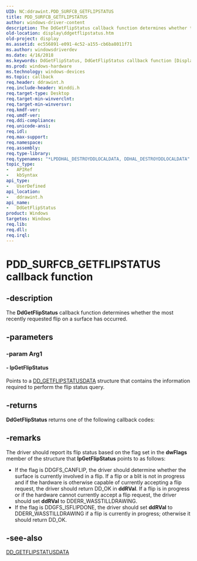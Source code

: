 ```yaml
---
UID: NC:ddrawint.PDD_SURFCB_GETFLIPSTATUS
title: PDD_SURFCB_GETFLIPSTATUS
author: windows-driver-content
description: The DdGetFlipStatus callback function determines whether the most recently requested flip on a surface has occurred.
old-location: display\ddgetflipstatus.htm
old-project: display
ms.assetid: ec556891-e091-4c52-a155-cb6ba8011f71
ms.author: windowsdriverdev
ms.date: 4/16/2018
ms.keywords: DdGetFlipStatus, DdGetFlipStatus callback function [Display Devices], PDD_SURFCB_GETFLIPSTATUS, PDD_SURFCB_GETFLIPSTATUS callback, ddfncs_129ef755-b85d-4f99-b62b-87124364c283.xml, ddrawint/DdGetFlipStatus, display.ddgetflipstatus
ms.prod: windows-hardware
ms.technology: windows-devices
ms.topic: callback
req.header: ddrawint.h
req.include-header: Winddi.h
req.target-type: Desktop
req.target-min-winverclnt: 
req.target-min-winversvr: 
req.kmdf-ver: 
req.umdf-ver: 
req.ddi-compliance: 
req.unicode-ansi: 
req.idl: 
req.max-support: 
req.namespace: 
req.assembly: 
req.type-library: 
req.typenames: "*LPDDHAL_DESTROYDDLOCALDATA, DDHAL_DESTROYDDLOCALDATA"
topic_type:
-	APIRef
-	kbSyntax
api_type:
-	UserDefined
api_location:
-	ddrawint.h
api_name:
-	DdGetFlipStatus
product: Windows
targetos: Windows
req.lib: 
req.dll: 
req.irql: 
---
```


# PDD_SURFCB_GETFLIPSTATUS callback function


## -description


The <b>DdGetFlipStatus</b> callback function determines whether the most recently requested flip on a surface has occurred.


## -parameters




### -param Arg1








#### - lpGetFlipStatus

Points to a <a href="https://msdn.microsoft.com/library/windows/hardware/ff551564">DD_GETFLIPSTATUSDATA</a> structure that contains the information required to perform the flip status query.


## -returns



<b>DdGetFlipStatus</b> returns one of the following callback codes:




## -remarks



The driver should report its flip status based on the flag set in the <b>dwFlags</b> member of the structure that <b>lpGetFlipStatus</b> points to as follows:

<ul>
<li>
If the flag is DDGFS_CANFLIP, the driver should determine whether the surface is currently involved in a flip. If a flip or a blit is not in progress and if the hardware is otherwise capable of currently accepting a flip request, the driver should return DD_OK in <b>ddRVal</b>. If a flip is in progress or if the hardware cannot currently accept a flip request, the driver should set <b>ddRVal</b> to DDERR_WASSTILLDRAWING.

</li>
<li>
If the flag is DDGFS_ISFLIPDONE, the driver should set <b>ddRVal</b> to DDERR_WASSTILLDRAWING if a flip is currently in progress; otherwise it should return DD_OK.

</li>
</ul>



## -see-also




<a href="https://msdn.microsoft.com/library/windows/hardware/ff551564">DD_GETFLIPSTATUSDATA</a>
 

 

